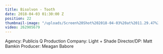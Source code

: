 ```yaml
---
title: Bisolvon - Tooth
date: 2018-04-03 01:30:00 Z
position: 22
thumbnail-image: "/uploads/Screen%20Shot%202018-04-03%20at%2011.29.47%20am.png"
video: 262905679
---
```


Agency: Publicis Q
Production Company: Light + Shade
Director/DP: Matt Bamkin
Producer: Meagan Babore